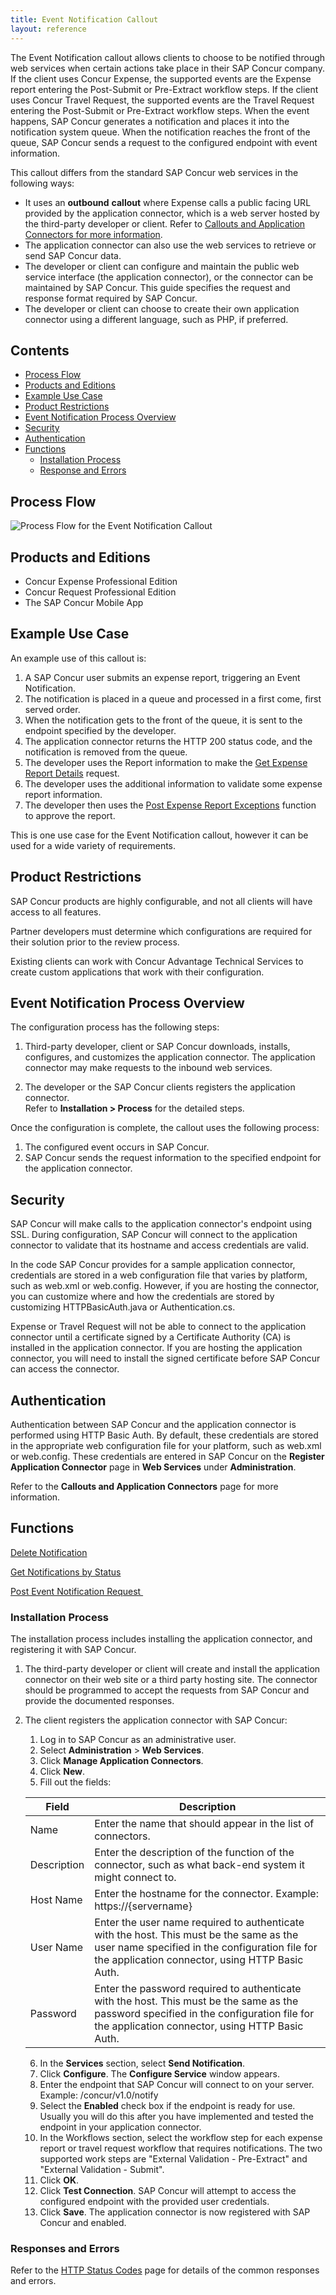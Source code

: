 ```yaml
---
title: Event Notification Callout
layout: reference
---
```


The Event Notification callout allows clients to choose to be notified through web services when certain actions take place in their SAP Concur company. If the client uses Concur Expense, the supported events are the Expense report entering the Post-Submit or Pre-Extract workflow steps. If the client uses Concur Travel Request, the supported events are the Travel Request entering the Post-Submit or Pre-Extract workflow steps. When the event happens, SAP Concur generates a notification and places it into the notification system queue. When the notification reaches the front of the queue, SAP Concur sends a request to the configured endpoint with event information.

This callout differs from the standard SAP Concur web services in the following ways:

* It uses an **outbound** **callout** where Expense calls a public facing URL provided by the application connector, which is a web server hosted by the third-party developer or client. Refer to [Callouts and Application Connectors for more information](/api-reference/callouts/callouts-application-connectors.html).
* The application connector can also use the web services to retrieve or send SAP Concur data.
* The developer or client can configure and maintain the public web service interface (the application connector), or the connector can be maintained by SAP Concur. This guide specifies the request and response format required by SAP Concur.
* The developer or client can choose to create their own application connector using a different language, such as PHP, if preferred.

## Contents
* [Process Flow](#process-flow)
* [Products and Editions](#products-editions)
* [Example Use Case](#example-use-case)
* [Product Restrictions](#product-restrictions)
* [Event Notification Process Overview](#event-notification-process)
* [Security](#security)
* [Authentication](#authentication)
* [Functions](#functions)
  * [Installation Process](#installation-process)
  * [Response and Errors](#response-errors)

## Process Flow <a name="process-flow"></a>

![Process Flow for the Event Notification Callout](./event-notification-process-flow.png)

## Products and Editions <a name="products-editions"></a>

* Concur Expense Professional Edition
* Concur Request Professional Edition
* The SAP Concur Mobile App

## Example Use Case <a name="example-use-case"></a>

An example use of this callout is:

1. A SAP Concur user submits an expense report, triggering an Event Notification.
2. The notification is placed in a queue and processed in a first come, first served order.
3. When the notification gets to the front of the queue, it is sent to the endpoint specified by the developer.
4. The application connector returns the HTTP 200 status code, and the notification is removed from the queue.
5. The developer uses the Report information to make the [Get Expense Report Details][2] request.
6. The developer uses the additional information to validate some expense report information.
7. The developer then uses the [Post Expense Report Exceptions][3] function to approve the report.

This is one use case for the Event Notification callout, however it can be used for a wide variety of requirements.

## Product Restrictions <a name="product-restrictions"></a>

SAP Concur products are highly configurable, and not all clients will have access to all features.

Partner developers must determine which configurations are required for their solution prior to the review process.

Existing clients can work with Concur Advantage Technical Services to create custom applications that work with their configuration.

## Event Notification Process Overview <a name="event-notification-process"></a>

The configuration process has the following steps:

1. Third-party developer, client or SAP Concur downloads, installs, configures, and customizes the application connector. The application connector may make requests to the inbound web services.  

2. The developer or the SAP Concur clients registers the application connector.  
  Refer to **Installation \> Process** for the detailed steps.

Once the configuration is complete, the callout uses the following process:

1. The configured event occurs in SAP Concur.
2. SAP Concur sends the request information to the specified endpoint for the application connector.

## Security

SAP Concur will make calls to the application connector's endpoint using SSL. During configuration, SAP Concur will connect to the application connector to validate that its hostname and access credentials are valid.

In the code SAP Concur provides for a sample application connector, credentials are stored in a web configuration file that varies by platform, such as web.xml or web.config. However, if you are hosting the connector, you can customize where and how the credentials are stored by customizing HTTPBasicAuth.java or Authentication.cs.

Expense or Travel Request will not be able to connect to the application connector until a certificate signed by a Certificate Authority (CA) is installed in the application connector. If you are hosting the application connector, you will need to install the signed certificate before SAP Concur can access the connector.

## Authentication

Authentication between SAP Concur and the application connector is performed using HTTP Basic Auth. By default, these credentials are stored in the appropriate web configuration file for your platform, such as web.xml or web.config. These credentials are entered in SAP Concur on the **Register Application Connector** page in **Web Services** under **Administration**.

Refer to the **Callouts and Application Connectors** page for more information.

## Functions <a name="functions"></a>

[Delete Notification][9]  

[Get Notifications by Status][10]  

[Post Event Notification Request ][11]  

### <a name="installation-process"></a>Installation Process
The installation process includes installing the application connector, and registering it with SAP Concur.

1. The third-party developer or client will create and install the application connector on their web site or a third party hosting site. The connector should be programmed to accept the requests from SAP Concur and provide the documented responses.
2. The client registers the application connector with SAP Concur:
   1. Log in to SAP Concur as an administrative user.
   2. Select **Administration** \> **Web Services**.
   3. Click **Manage Application Connectors**.
   4. Click **New**.
   5. Fill out the fields:     


    |  Field       |  Description |
    |--------------|--------------|
    |  Name        |  Enter the name that should appear in the list of connectors.|
    |  Description |  Enter the description of the function of the connector, such as what back-end system it might connect to. |
    |  Host Name   |  Enter the hostname for the connector. Example: https://{servername} |
    |  User Name   |  Enter the user name required to authenticate with the host. This must be the same as the user name specified in the configuration file for the application connector, using HTTP Basic Auth. |
    |  Password    |  Enter the password required to authenticate with the host. This must be the same as the password specified in the configuration file for the application connector, using HTTP Basic Auth. |

    6. In the **Services** section, select **Send Notification**.
    7. Click **Configure**. The **Configure Service** window appears.    
    8. Enter the endpoint that SAP Concur will connect to on your server. Example: /concur/v1.0/notify
    9. Select the **Enabled** check box if the endpoint is ready for use. Usually you will do this after you have implemented and tested the endpoint in your application connector.
    10. In the Workflows section, select the workflow step for each expense report or travel request workflow that requires notifications. The two supported work steps are "External Validation - Pre-Extract" and "External Validation - Submit".
    11. Click **OK**.
    12. Click **Test Connection**. SAP Concur will attempt to access the configured endpoint with the provided user credentials.
    13. Click **Save**. The application connector is now registered with SAP Concur and enabled.

### <a name="response-errors"></a>Responses and Errors

Refer to the [HTTP Status Codes](/api-reference/http-status-codes.html) page for details of the common responses and errors.

[2]:  /api-reference/expense/expense-report/v3.reports.html
[3]:  /api-reference/expense/expense-report/post-report-exceptions.html
[7]:  https://developer.concur.com/api-documentation/core-concepts
[9]:  /api-reference/callouts/delete-notification.html
[10]: /api-reference/callouts/get-notifications-status.html
[11]: /api-reference/callouts/post-event-notification.html
[12]: /callouts/event-notification#installproc
[13]: /callouts/event-notification#responses
[14]: https://github.com/concurtech

